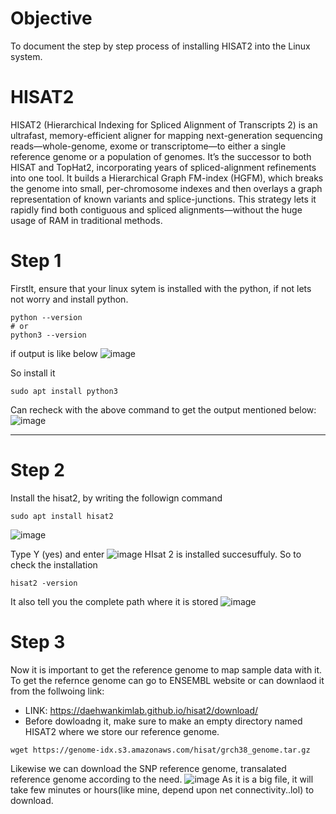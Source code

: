 # Objective
To document the step by step process of installing HISAT2 into the Linux system.

# HISAT2
HISAT2 (Hierarchical Indexing for Spliced Alignment of Transcripts 2) is an ultrafast, memory-efficient aligner for mapping next-generation sequencing reads—whole-genome, exome or transcriptome—to either a single reference genome or a population of genomes. It’s the successor to both HISAT and TopHat2, incorporating years of spliced-alignment refinements into one tool.
It builds a Hierarchical Graph FM-index (HGFM), which breaks the genome into small, per-chromosome indexes and then overlays a graph representation of known variants and splice-junctions. This strategy lets it rapidly find both contiguous and spliced alignments—without the huge usage of RAM in traditional methods.

# Step 1
Firstlt, ensure that your linux sytem is installed with the python, if not lets not worry and install python.
```
python --version
# or
python3 --version
```
if output is like below
![image](https://github.com/user-attachments/assets/aa09fd01-f54b-4452-b9b3-00b592cb715f)

So install it
```
sudo apt install python3
```
Can recheck with the above command to get the output mentioned below:
![image](https://github.com/user-attachments/assets/d37658d3-8d62-49e8-9601-76007a49415e)

---
# Step 2
Install the hisat2, by writing the followign command
```
sudo apt install hisat2
```
![image](https://github.com/user-attachments/assets/00c262be-2291-4552-9c19-141f2ca15634)

Type Y (yes) and enter
![image](https://github.com/user-attachments/assets/e582a767-323b-41a9-b0b7-935cf85ceb26)
HIsat 2 is installed succesuffuly. So to check the installation 
```
hisat2 -version
```
It also tell you the complete path where it is stored
![image](https://github.com/user-attachments/assets/c2e6c1be-a6e8-4ece-84b1-d7cb2c8e2850)

# Step 3
Now it is important to get the reference genome to map sample data with it. To get the refernce genome can go to ENSEMBL website or can downlaod it from the follwoing link:
* LINK: https://daehwankimlab.github.io/hisat2/download/
* Before dowloadng it, make sure to make an empty directory named HISAT2 where we store our reference genome.

```
wget https://genome-idx.s3.amazonaws.com/hisat/grch38_genome.tar.gz
```
Likewise we can download the SNP reference genome, transalated reference genome according to the need.
![image](https://github.com/user-attachments/assets/d31480c0-3500-48dc-a916-d8db133e91ac)
As it is a big file, it will take few minutes or hours(like mine, depend upon net connectivity..lol) to download.

